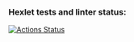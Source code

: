 ### Hexlet tests and linter status:
[![Actions Status](https://github.com/iwanromanoff/python-project-49/workflows/hexlet-check/badge.svg)](https://github.com/iwanromanoff/python-project-49/actions)